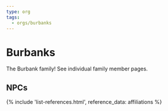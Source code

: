 ```yaml
---
type: org
tags:
  - orgs/burbanks
---
```


# Burbanks

The Burbank family! See individual family member pages.
## NPCs
{% include 'list-references.html', reference_data: affiliations %}
